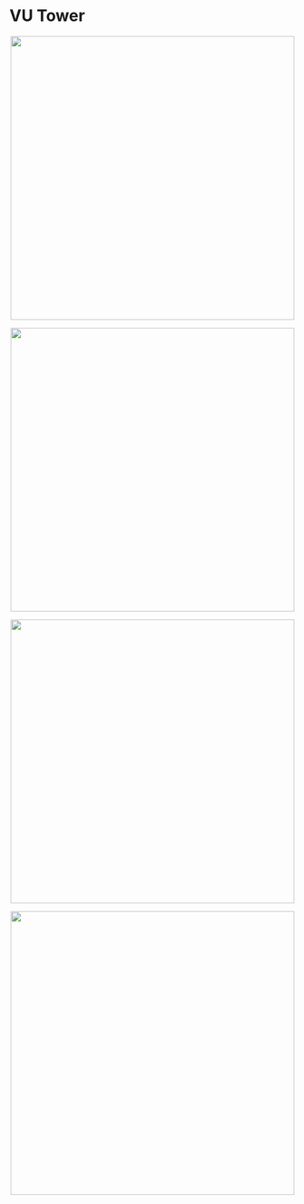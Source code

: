 # VU Tower

<p align="center">
  <img width="500" src="https://github.com/torbrodtkorb/VU-tower/blob/master/graphics/IMG_3593.png">
</p>
<p align="center">
  <img width="500" src="https://github.com/torbrodtkorb/VU-tower/blob/master/graphics/IMG_3594.png">
</p>
<p align="center">
  <img width="500" src="https://github.com/torbrodtkorb/VU-tower/blob/master/graphics/IMG_3595.png">
</p>
<p align="center">
  <img width="500" src="https://github.com/torbrodtkorb/VU-tower/blob/master/graphics/IMG_3597.png">
</p>
